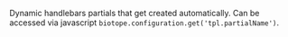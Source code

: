 Dynamic handlebars partials that get created automatically.
Can be accessed via javascript `biotope.configuration.get('tpl.partialName')`.
